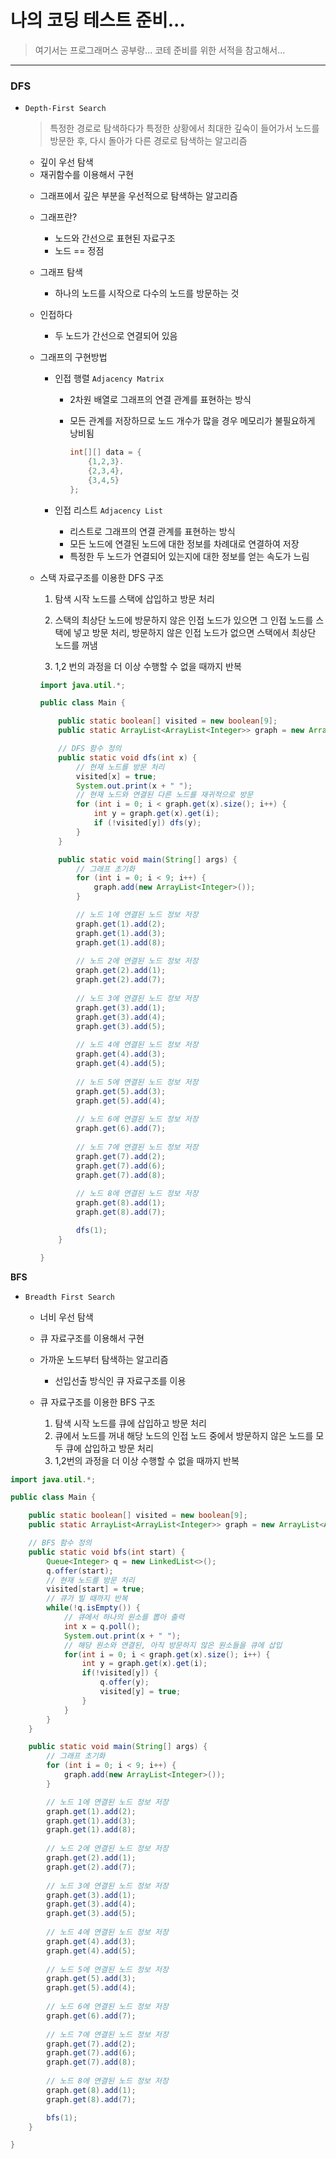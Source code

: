 # 나의 코딩 테스트 준비...

> 여기서는 프로그래머스 공부랑...
> 코테 준비를 위한 서적을 참고해서...

<hr />

### DFS

- `Depth-First Search`

  > 특정한 경로로 탐색하다가 특정한 상황에서 최대한 깊숙이 들어가서 노드를 방문한 후, 다시 돌아가 다른 경로로 탐색하는 알고리즘

  + 깊이 우선 탐색
  + 재귀함수를 이용해서 구현

  - 그래프에서 깊은 부분을 우선적으로 탐색하는 알고리즘
  - 그래프란?
    - 노드와 간선으로 표현된 자료구조
    - 노드 == 정점


  - 그래프 탐색
    + 하나의 노드를 시작으로 다수의 노드를 방문하는 것

  - 인접하다
    + 두 노드가 간선으로 연결되어 있음

  - 그래프의 구현방법

    + 인접 행렬 `Adjacency Matrix`

      + 2차원 배열로 그래프의 연결 관계를 표현하는 방식

      + 모든 관계를 저장하므로 노드 개수가 많을 경우 메모리가 불필요하게 낭비됨

        ```java
        int[][] data = {
            {1,2,3}.
            {2,3,4},
            {3,4,5}
        };
        ```

    + 인접 리스트 `Adjacency List`

      - 리스트로 그래프의 연결 관계를 표현하는 방식
      - 모든 노드에 연결된 노드에 대한 정보를 차례대로 연결하여 저장
      - 특정한 두 노드가 연결되어 있는지에 대한 정보를 얻는 속도가 느림

  - 스택 자료구조를 이용한 DFS 구조

    1. 탐색 시작 노드를 스택에 삽입하고 방문 처리

    2. 스택의 최상단 노드에 방문하지 않은 인접 노드가 있으면 그 인접 노드를 스택에 넣고 방문 처리, 방문하지 않은 인접 노드가 없으면 스택에서 최상단 노드를 꺼냄

    3.  1,2 번의 과정을 더 이상 수행할 수 없을 때까지 반복

       ```java
       import java.util.*;
       
       public class Main {
       
           public static boolean[] visited = new boolean[9];
           public static ArrayList<ArrayList<Integer>> graph = new ArrayList<ArrayList<Integer>>();
       
           // DFS 함수 정의
           public static void dfs(int x) {
               // 현재 노드를 방문 처리
               visited[x] = true;
               System.out.print(x + " ");
               // 현재 노드와 연결된 다른 노드를 재귀적으로 방문
               for (int i = 0; i < graph.get(x).size(); i++) {
                   int y = graph.get(x).get(i);
                   if (!visited[y]) dfs(y);
               }
           }
       
           public static void main(String[] args) {
               // 그래프 초기화
               for (int i = 0; i < 9; i++) {
                   graph.add(new ArrayList<Integer>());
               }
       
               // 노드 1에 연결된 노드 정보 저장 
               graph.get(1).add(2);
               graph.get(1).add(3);
               graph.get(1).add(8);
               
               // 노드 2에 연결된 노드 정보 저장 
               graph.get(2).add(1);
               graph.get(2).add(7);
               
               // 노드 3에 연결된 노드 정보 저장 
               graph.get(3).add(1);
               graph.get(3).add(4);
               graph.get(3).add(5);
               
               // 노드 4에 연결된 노드 정보 저장 
               graph.get(4).add(3);
               graph.get(4).add(5);
               
               // 노드 5에 연결된 노드 정보 저장 
               graph.get(5).add(3);
               graph.get(5).add(4);
               
               // 노드 6에 연결된 노드 정보 저장 
               graph.get(6).add(7);
               
               // 노드 7에 연결된 노드 정보 저장 
               graph.get(7).add(2);
               graph.get(7).add(6);
               graph.get(7).add(8);
               
               // 노드 8에 연결된 노드 정보 저장 
               graph.get(8).add(1);
               graph.get(8).add(7);
       
               dfs(1);
           }
       
       }
       ```

       

**BFS**

- `Breadth First Search`

  + 너비 우선 탐색
  + 큐 자료구조를 이용해서 구현
  + 가까운 노드부터 탐색하는 알고리즘
    + 선입선출 방식인 큐 자료구조를 이용

  + 큐 자료구조를 이용한 BFS 구조
    1. 탐색 시작 노드를 큐에 삽입하고 방문 처리
    2. 큐에서 노드를 꺼내 해당 노드의 인접 노드 중에서 방문하지 않은 노드를 모두 큐에 삽입하고 방문 처리
    3. 1,2번의 과정을 더 이상 수행할 수 없을 때까지 반복

```java
import java.util.*;

public class Main {

    public static boolean[] visited = new boolean[9];
    public static ArrayList<ArrayList<Integer>> graph = new ArrayList<ArrayList<Integer>>();

    // BFS 함수 정의
    public static void bfs(int start) {
        Queue<Integer> q = new LinkedList<>();
        q.offer(start);
        // 현재 노드를 방문 처리
        visited[start] = true;
        // 큐가 빌 때까지 반복
        while(!q.isEmpty()) {
            // 큐에서 하나의 원소를 뽑아 출력
            int x = q.poll();
            System.out.print(x + " ");
            // 해당 원소와 연결된, 아직 방문하지 않은 원소들을 큐에 삽입
            for(int i = 0; i < graph.get(x).size(); i++) {
                int y = graph.get(x).get(i);
                if(!visited[y]) {
                    q.offer(y);
                    visited[y] = true;
                }
            }
        }
    }

    public static void main(String[] args) {
        // 그래프 초기화
        for (int i = 0; i < 9; i++) {
            graph.add(new ArrayList<Integer>());
        }

        // 노드 1에 연결된 노드 정보 저장 
        graph.get(1).add(2);
        graph.get(1).add(3);
        graph.get(1).add(8);
        
        // 노드 2에 연결된 노드 정보 저장 
        graph.get(2).add(1);
        graph.get(2).add(7);
        
        // 노드 3에 연결된 노드 정보 저장 
        graph.get(3).add(1);
        graph.get(3).add(4);
        graph.get(3).add(5);
        
        // 노드 4에 연결된 노드 정보 저장 
        graph.get(4).add(3);
        graph.get(4).add(5);
        
        // 노드 5에 연결된 노드 정보 저장 
        graph.get(5).add(3);
        graph.get(5).add(4);
        
        // 노드 6에 연결된 노드 정보 저장 
        graph.get(6).add(7);
        
        // 노드 7에 연결된 노드 정보 저장 
        graph.get(7).add(2);
        graph.get(7).add(6);
        graph.get(7).add(8);
        
        // 노드 8에 연결된 노드 정보 저장 
        graph.get(8).add(1);
        graph.get(8).add(7);

        bfs(1);
    }

}
```

